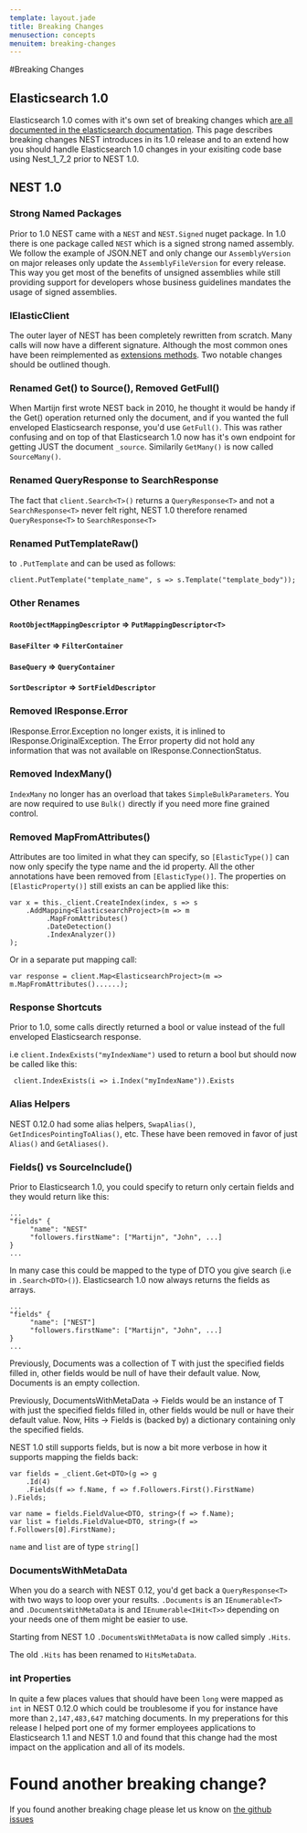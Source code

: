 ```yaml
---
template: layout.jade
title: Breaking Changes
menusection: concepts
menuitem: breaking-changes
---
```


#Breaking Changes

## Elasticsearch 1.0

Elasticsearch 1.0 comes with it's own set of breaking changes which [are all documented in the elasticsearch documentation](http://www.elasticsearch.org/guide/en/elasticsearch/reference/1.x/breaking-changes.html). This page describes breaking changes NEST introduces in its 1.0 release and to an extend how you should handle Elasticsearch 1.0 changes in your exisiting code base using Nest_1_7_2 prior to NEST 1.0.

## NEST 1.0

### Strong Named Packages

Prior to 1.0 NEST came with a `NEST` and `NEST.Signed` nuget package. In 1.0 there is one package called `NEST` which is a signed strong named assembly. We follow the example of JSON.NET and only change our `AssemblyVersion` on major releases only update the `AssemblyFileVersion` for every release. This way you get most of the benefits of unsigned assemblies while still providing support for developers whose business guidelines mandates the usage of signed assemblies.


### IElasticClient

The outer layer of NEST has been completely rewritten from scratch. Many calls will now have a different signature. Although the most common ones have been reimplemented as [extensions methods](http://github.com/elasticsearch/elasticsearch-net/tree/master/src/Nest/ConvenienceExtensions). Two notable changes should be outlined though. 

### Renamed Get() to Source(), Removed GetFull()
When Martijn first wrote NEST back in 2010, he thought it would be handy if the Get() operation returned only the document, and if you wanted the full enveloped Elasticsearch response, you'd use `GetFull()`. This was rather confusing and on top of that Elasticsearch 1.0 now has it's own endpoint for getting JUST the document `_source`.
Similarily `GetMany()` is now called `SourceMany()`.

### Renamed QueryResponse to SearchResponse

The fact that `client.Search<T>()` returns a `QueryResponse<T>` and not a `SearchResponse<T>` never felt right, NEST 1.0 therefore renamed `QueryResponse<T>` to `SearchResponse<T>`

### Renamed PutTemplateRaw()

to `.PutTemplate` and can be used as follows:

    client.PutTemplate("template_name", s => s.Template("template_body"));

### Other Renames

#### `RootObjectMappingDescriptor` => `PutMappingDescriptor<T>`
#### `BaseFilter` => `FilterContainer`
#### `BaseQuery` => `QueryContainer`
#### `SortDescriptor` => `SortFieldDescriptor`

### Removed IResponse.Error

IResponse.Error.Exception no longer exists, it is inlined to IResponse.OriginalException. The Error property did not hold any information that was not available on IResponse.ConnectionStatus.

### Removed IndexMany()

`IndexMany` no longer has an overload that takes `SimpleBulkParameters`.  You are now required to use `Bulk()` directly if you need more fine grained control.

### Removed MapFromAttributes()

Attributes are too limited in what they can specify, so `[ElasticType()]` can now only specify the type name and the id property.
All the other annotations have been removed from `[ElasticType()]`. The properties on `[ElasticProperty()]` still exists an can be applied like this:

    var x = this._client.CreateIndex(index, s => s
        .AddMapping<ElasticsearchProject>(m => m
             .MapFromAttributes()
             .DateDetection()
             .IndexAnalyzer())
    );

Or in a separate put mapping call:

    var response = client.Map<ElasticsearchProject>(m => m.MapFromAttributes()......);

### Response Shortcuts

Prior to 1.0, some calls directly returned a bool or value instead of the full enveloped Elasticsearch response.

i.e `client.IndexExists("myIndexName")` used to return a bool but should now be called like this:

     client.IndexExists(i => i.Index("myIndexName")).Exists

### Alias Helpers

NEST 0.12.0 had some alias helpers, `SwapAlias()`, `GetIndicesPointingToAlias()`, etc.  These have been removed in favor of just `Alias()` and `GetAliases()`.

### Fields() vs SourceInclude()

Prior to Elasticsearch 1.0, you could specify to return only certain fields and they would return like this:

    ...
    "fields" {
         "name": "NEST"
         "followers.firstName": ["Martijn", "John", ...]
    }
    ...


In many case this could be mapped to the type of DTO you give search (i.e in `.Search<DTO>()`). Elasticsearch 1.0 now always returns the fields as arrays.

    ...
    "fields" {
         "name": ["NEST"]
         "followers.firstName": ["Martijn", "John", ...]
    }
    ...

Previously, Documents was a collection of T with just the specified fields filled in, other fields would be null of have their default value. Now, Documents is an empty collection.

Previously, DocumentsWithMetaData -> Fields would be an instance of T with just the specified fields filled in, other fields would be null or have their default value. Now, Hits -> Fields is (backed by) a dictionary containing only the specified fields.

NEST 1.0 still supports fields, but is now a bit more verbose in how it supports mapping the fields back:


    var fields = _client.Get<DTO>(g => g
        .Id(4)
        .Fields(f => f.Name, f => f.Followers.First().FirstName)
    ).Fields;

    var name = fields.FieldValue<DTO, string>(f => f.Name);
    var list = fields.FieldValue<DTO, string>(f => f.Followers[0].FirstName);

`name` and `list` are of type `string[]` 

### DocumentsWithMetaData

When you do a search with NEST 0.12, you'd get back a `QueryResponse<T>` with two ways to loop over your results. `.Documents` is an `IEnumerable<T>` and `.DocumentsWithMetaData` is and `IEnumerable<IHit<T>>` depending on your needs one of them might be easier to use.

Starting from NEST 1.0 `.DocumentsWithMetaData` is now called simply `.Hits`.

The old `.Hits` has been renamed to `HitsMetaData`.

### int Properties

In quite a few places values that should have been `long` were mapped as `int` in NEST 0.12.0 which could be troublesome if you for instance have more than `2,147,483,647` matching documents. In my preperations for this release I helped port one of my former employees applications to Elasticsearch 1.1 and NEST 1.0 and found that this change had the most impact on the application and all of its models. 

### 

# Found another breaking change?

If you found another breaking chage please let us know on [the github issues](http://www.github.com/elasticsearch/elasticsearch-net/issues)
 

